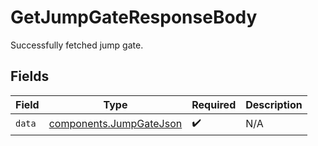 # GetJumpGateResponseBody

Successfully fetched jump gate.


## Fields

| Field                                                              | Type                                                               | Required                                                           | Description                                                        |
| ------------------------------------------------------------------ | ------------------------------------------------------------------ | ------------------------------------------------------------------ | ------------------------------------------------------------------ |
| `data`                                                             | [components.JumpGateJson](../../models/components/jumpgatejson.md) | :heavy_check_mark:                                                 | N/A                                                                |